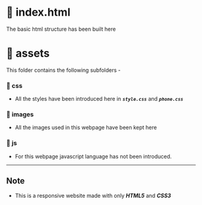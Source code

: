 # :small_orange_diamond: index.html
The basic html structure has been built here
# :small_orange_diamond: assets
This folder contains the following subfolders -
### :small_blue_diamond: css
   * All the styles have been introduced here in ***```style.css```*** and ***```phone.css```***
### :small_blue_diamond: images
   * All the images used in this webpage have been kept here
### :small_blue_diamond: js
   * For this webpage javascript language has not been introduced.
---
## Note
   * This is a responsive website made with only ***HTML5*** and ***CSS3***
